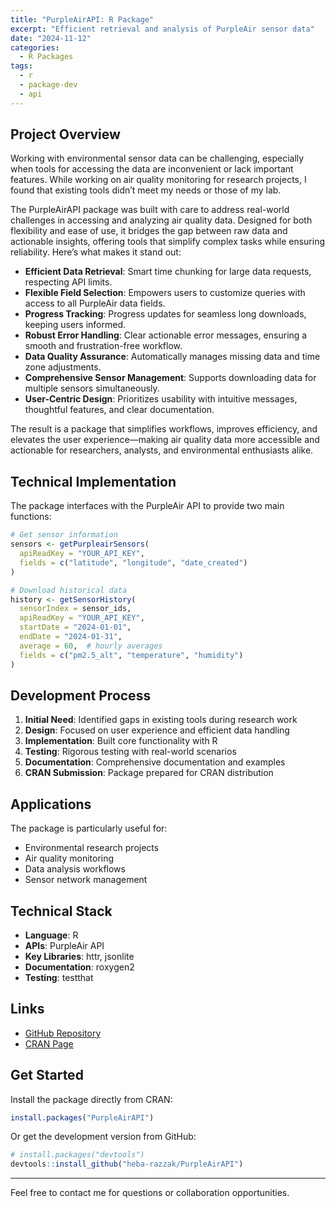 ```yaml
---
title: "PurpleAirAPI: R Package"
excerpt: "Efficient retrieval and analysis of PurpleAir sensor data"
date: "2024-11-12"
categories:
  - R Packages
tags:
  - r
  - package-dev
  - api
---
```


## Project Overview

Working with environmental sensor data can be challenging, especially when tools for accessing the data are inconvenient or lack important features. While working on air quality monitoring for research projects, I found that existing tools didn’t meet my needs or those of my lab.

The PurpleAirAPI package was built with care to address real-world challenges in accessing and analyzing air quality data. Designed for both flexibility and ease of use, it bridges the gap between raw data and actionable insights, offering tools that simplify complex tasks while ensuring reliability. Here’s what makes it stand out:

- **Efficient Data Retrieval**: Smart time chunking for large data requests, respecting API limits.
- **Flexible Field Selection**: Empowers users to customize queries with access to all PurpleAir data fields.
- **Progress Tracking**: Progress updates for seamless long downloads, keeping users informed.
- **Robust Error Handling**: Clear actionable error messages, ensuring a smooth and frustration-free workflow.
- **Data Quality Assurance**: Automatically manages missing data and time zone adjustments.
- **Comprehensive Sensor Management**: Supports downloading data for multiple sensors simultaneously.
- **User-Centric Design**: Prioritizes usability with intuitive messages, thoughtful features, and clear documentation.

The result is a package that simplifies workflows, improves efficiency, and elevates the user experience—making air quality data more accessible and actionable for researchers, analysts, and environmental enthusiasts alike.

## Technical Implementation

The package interfaces with the PurpleAir API to provide two main functions:

```r
# Get sensor information
sensors <- getPurpleairSensors(
  apiReadKey = "YOUR_API_KEY",
  fields = c("latitude", "longitude", "date_created")
)

# Download historical data
history <- getSensorHistory(
  sensorIndex = sensor_ids,
  apiReadKey = "YOUR_API_KEY",
  startDate = "2024-01-01",
  endDate = "2024-01-31",
  average = 60,  # hourly averages
  fields = c("pm2.5_alt", "temperature", "humidity")
)
```

## Development Process

1. **Initial Need**: Identified gaps in existing tools during research work
2. **Design**: Focused on user experience and efficient data handling
3. **Implementation**: Built core functionality with R
4. **Testing**: Rigorous testing with real-world scenarios
5. **Documentation**: Comprehensive documentation and examples
6. **CRAN Submission**: Package prepared for CRAN distribution

## Applications

The package is particularly useful for:

- Environmental research projects
- Air quality monitoring
- Data analysis workflows
- Sensor network management

## Technical Stack

- **Language**: R
- **APIs**: PurpleAir API
- **Key Libraries**: httr, jsonlite
- **Documentation**: roxygen2
- **Testing**: testthat

## Links

- [GitHub Repository](https://github.com/heba-razzak/PurpleAirAPI)
- [CRAN Page](https://cran.rstudio.com/web/packages/PurpleAirAPI/index.html)

## Get Started

Install the package directly from CRAN:

```r
install.packages("PurpleAirAPI")
```

Or get the development version from GitHub:

```r
# install.packages("devtools")
devtools::install_github("heba-razzak/PurpleAirAPI")
```

---

Feel free to contact me for questions or collaboration opportunities.
